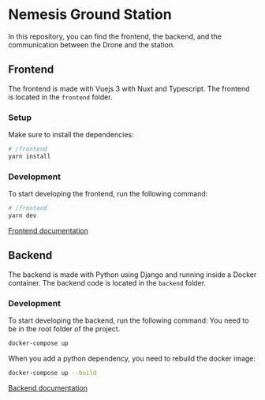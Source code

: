# Nemesis Ground Station
In this repository, you can find the frontend, the backend, and the communication between the Drone and the station.


## Frontend
The frontend is made with Vuejs 3 with Nuxt and Typescript.
The frontend is located in the `frontend` folder.

### Setup
Make sure to install the dependencies:

```bash
# /frontend
yarn install
```

### Development 
To start developing the frontend, run the following command:

```bash
# /frontend
yarn dev
```

[Frontend documentation](frontend/index.md)

## Backend
The backend is made with Python using Django and running inside a Docker container.
The backend code is located in the `backend` folder.

### Development
To start developing the backend, run the following command:
You need to be in the root folder of the project.
```bash
docker-compose up
```

When you add a python dependency, you need to rebuild the docker image:
```bash
docker-compose up --build
```
[Backend documentation](backend/index.md)
